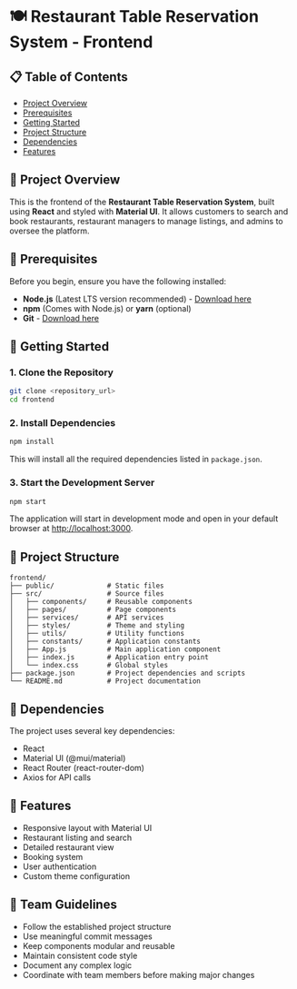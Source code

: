 # 🍽️ Restaurant Table Reservation System - Frontend

## 📋 Table of Contents
- [Project Overview](#project-overview)
- [Prerequisites](#prerequisites)
- [Getting Started](#getting-started)
- [Project Structure](#project-structure)
- [Dependencies](#dependencies)
- [Features](#features)

## 📌 Project Overview
This is the frontend of the **Restaurant Table Reservation System**, built using **React** and styled with **Material UI**. It allows customers to search and book restaurants, restaurant managers to manage listings, and admins to oversee the platform.

## 📌 Prerequisites
Before you begin, ensure you have the following installed:
- **Node.js** (Latest LTS version recommended) - [Download here](https://nodejs.org/)
- **npm** (Comes with Node.js) or **yarn** (optional)
- **Git** - [Download here](https://git-scm.com/)

## 📌 Getting Started

### 1. Clone the Repository
```bash
git clone <repository_url>
cd frontend
```

### 2. Install Dependencies
```bash
npm install
```
This will install all the required dependencies listed in `package.json`.

### 3. Start the Development Server
```bash
npm start
```
The application will start in development mode and open in your default browser at [http://localhost:3000](http://localhost:3000).

## 📌 Project Structure
```
frontend/
├── public/             # Static files
├── src/                # Source files
│   ├── components/     # Reusable components
│   ├── pages/          # Page components
│   ├── services/       # API services
│   ├── styles/         # Theme and styling
│   ├── utils/          # Utility functions
│   ├── constants/      # Application constants
│   ├── App.js          # Main application component
│   ├── index.js        # Application entry point
│   └── index.css       # Global styles
├── package.json        # Project dependencies and scripts
└── README.md           # Project documentation
```

## 📌 Dependencies
The project uses several key dependencies:
- React
- Material UI (@mui/material)
- React Router (react-router-dom)
- Axios for API calls

## 📌 Features
- Responsive layout with Material UI
- Restaurant listing and search
- Detailed restaurant view
- Booking system
- User authentication
- Custom theme configuration

## 📌 Team Guidelines
- Follow the established project structure
- Use meaningful commit messages
- Keep components modular and reusable
- Maintain consistent code style
- Document any complex logic
- Coordinate with team members before making major changes
